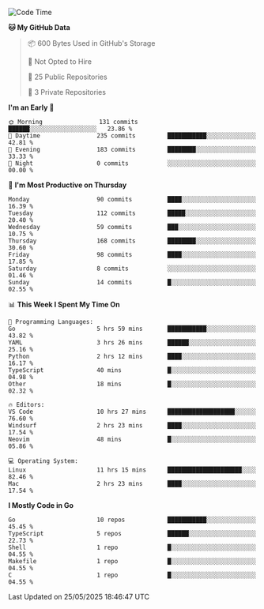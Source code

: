 <!--START_SECTION:waka-->
![Code Time](http://img.shields.io/badge/Code%20Time-1%2C249%20hrs%2034%20mins-blue)

**🐱 My GitHub Data** 

> 📦 600 Bytes Used in GitHub's Storage 
 > 
> 🚫 Not Opted to Hire
 > 
> 📜 25 Public Repositories 
 > 
> 🔑 3 Private Repositories 
 > 
**I'm an Early 🐤** 

```text
🌞 Morning                131 commits         ██████░░░░░░░░░░░░░░░░░░░   23.86 % 
🌆 Daytime                235 commits         ███████████░░░░░░░░░░░░░░   42.81 % 
🌃 Evening                183 commits         ████████░░░░░░░░░░░░░░░░░   33.33 % 
🌙 Night                  0 commits           ░░░░░░░░░░░░░░░░░░░░░░░░░   00.00 % 
```
📅 **I'm Most Productive on Thursday** 

```text
Monday                   90 commits          ████░░░░░░░░░░░░░░░░░░░░░   16.39 % 
Tuesday                  112 commits         █████░░░░░░░░░░░░░░░░░░░░   20.40 % 
Wednesday                59 commits          ███░░░░░░░░░░░░░░░░░░░░░░   10.75 % 
Thursday                 168 commits         ████████░░░░░░░░░░░░░░░░░   30.60 % 
Friday                   98 commits          ████░░░░░░░░░░░░░░░░░░░░░   17.85 % 
Saturday                 8 commits           ░░░░░░░░░░░░░░░░░░░░░░░░░   01.46 % 
Sunday                   14 commits          █░░░░░░░░░░░░░░░░░░░░░░░░   02.55 % 
```


📊 **This Week I Spent My Time On** 

```text
💬 Programming Languages: 
Go                       5 hrs 59 mins       ███████████░░░░░░░░░░░░░░   43.82 % 
YAML                     3 hrs 26 mins       ██████░░░░░░░░░░░░░░░░░░░   25.16 % 
Python                   2 hrs 12 mins       ████░░░░░░░░░░░░░░░░░░░░░   16.17 % 
TypeScript               40 mins             █░░░░░░░░░░░░░░░░░░░░░░░░   04.98 % 
Other                    18 mins             █░░░░░░░░░░░░░░░░░░░░░░░░   02.32 % 

🔥 Editors: 
VS Code                  10 hrs 27 mins      ███████████████████░░░░░░   76.60 % 
Windsurf                 2 hrs 23 mins       ████░░░░░░░░░░░░░░░░░░░░░   17.54 % 
Neovim                   48 mins             █░░░░░░░░░░░░░░░░░░░░░░░░   05.86 % 

💻 Operating System: 
Linux                    11 hrs 15 mins      █████████████████████░░░░   82.46 % 
Mac                      2 hrs 23 mins       ████░░░░░░░░░░░░░░░░░░░░░   17.54 % 
```

**I Mostly Code in Go** 

```text
Go                       10 repos            ███████████░░░░░░░░░░░░░░   45.45 % 
TypeScript               5 repos             ██████░░░░░░░░░░░░░░░░░░░   22.73 % 
Shell                    1 repo              █░░░░░░░░░░░░░░░░░░░░░░░░   04.55 % 
Makefile                 1 repo              █░░░░░░░░░░░░░░░░░░░░░░░░   04.55 % 
C                        1 repo              █░░░░░░░░░░░░░░░░░░░░░░░░   04.55 % 
```




 Last Updated on 25/05/2025 18:46:47 UTC
<!--END_SECTION:waka-->
